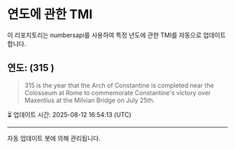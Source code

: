 
# 연도에 관한 TMI

이 리포지토리는 numbersapi를 사용하여 특정 년도에 관한 TMI를 자동으로 업데이트합니다.

## 연도: (315 )
> 315 is the year that the Arch of Constantine is completed near the Colosseum at Rome to commemorate Constantine's victory over Maxentius at the Milvian Bridge on July 25th.

⏳ 업데이트 시간: 2025-08-12 16:54:13 (UTC)

---
자동 업데이트 봇에 의해 관리됩니다.
